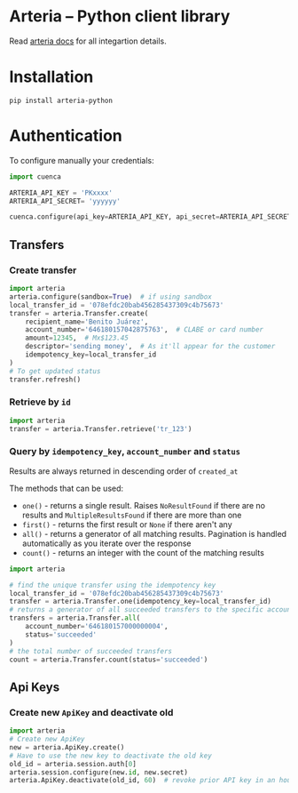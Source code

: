 # Arteria – Python client library

Read [arteria docs](https://docs.arteria.xyz/0ypQNxcwRg1U5vqPeGwv/connect/connect-guides) for all integartion details. 
# Installation

`pip install arteria-python`

# Authentication

To configure manually your credentials:
```python
import cuenca

ARTERIA_API_KEY = 'PKxxxx'
ARTERIA_API_SECRET= 'yyyyyy'

cuenca.configure(api_key=ARTERIA_API_KEY, api_secret=ARTERIA_API_SECRET)
```

## Transfers

### Create transfer

```python
import arteria
arteria.configure(sandbox=True)  # if using sandbox
local_transfer_id = '078efdc20bab456285437309c4b75673'
transfer = arteria.Transfer.create(
    recipient_name='Benito Juárez',
    account_number='646180157042875763',  # CLABE or card number
    amount=12345,  # Mx$123.45
    descriptor='sending money',  # As it'll appear for the customer
    idempotency_key=local_transfer_id
)
# To get updated status
transfer.refresh()
```


### Retrieve by `id`

```python
import arteria
transfer = arteria.Transfer.retrieve('tr_123')
```

### Query by `idempotency_key`, `account_number` and `status`

Results are always returned in descending order of `created_at`

The methods that can be used:
- `one()` - returns a single result. Raises `NoResultFound` if there are no
results and `MultipleResultsFound` if there are more than one
- `first()` - returns the first result or `None` if there aren't any
- `all()` - returns a generator of all matching results. Pagination is handled
automatically as you iterate over the response
- `count()` - returns an integer with the count of the matching results

```python
import arteria

# find the unique transfer using the idempotency key
local_transfer_id = '078efdc20bab456285437309c4b75673'
transfer = arteria.Transfer.one(idempotency_key=local_transfer_id)
# returns a generator of all succeeded transfers to the specific account
transfers = arteria.Transfer.all(
    account_number='646180157000000004',
    status='succeeded'
)
# the total number of succeeded transfers
count = arteria.Transfer.count(status='succeeded')
```

## Api Keys

### Create new `ApiKey` and deactivate old
```python
import arteria
# Create new ApiKey
new = arteria.ApiKey.create()
# Have to use the new key to deactivate the old key
old_id = arteria.session.auth[0]
arteria.session.configure(new.id, new.secret)
arteria.ApiKey.deactivate(old_id, 60)  # revoke prior API key in an hour
```